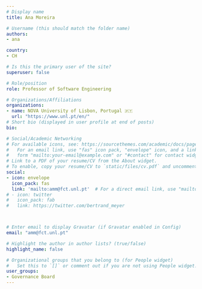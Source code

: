 ```yaml
---
# Display name
title: Ana Moreira

# Username (this should match the folder name)
authors:
- ana

country: 
- CH

# Is this the primary user of the site?
superuser: false

# Role/position
role: Professor of Software Engineering

# Organizations/Affiliations
organizations:
- name: NOVA University of Lisbon, Portugal 🇵🇹
  url: "https://www.unl.pt/en/"
# Short bio (displayed in user profile at end of posts)
bio: 

# Social/Academic Networking
# For available icons, see: https://sourcethemes.com/academic/docs/page-builder/#icons
#   For an email link, use "fas" icon pack, "envelope" icon, and a link in the
#   form "mailto:your-email@example.com" or "#contact" for contact widget.
# Link to a PDF of your resume/CV from the About widget.
# To enable, copy your resume/CV to `static/files/cv.pdf` and uncomment the lines below.
social:
- icon: envelope
  icon_pack: fas
  link: 'mailto:amm@fct.unl.pt'  # For a direct email link, use "mailto:test@example.org".
# - icon: twitter
#   icon_pack: fab
#   link: https://twitter.com/bertrand_meyer



# Enter email to display Gravatar (if Gravatar enabled in Config)
email: "amm@fct.unl.pt"

# Highlight the author in author lists? (true/false)
highlight_name: false

# Organizational groups that you belong to (for People widget)
#   Set this to `[]` or comment out if you are not using People widget.
user_groups:
- Governance Board
---
```

